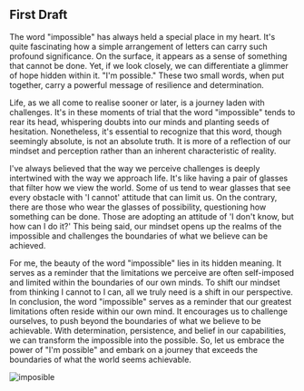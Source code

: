 ## First Draft

The word "impossible" has always held a special place in my heart. It's quite fascinating how a simple arrangement of letters can carry such profound significance. On the surface, it appears as a sense of  something that cannot be done. Yet, if we look closely, we can differentiate a glimmer of hope hidden within it. "I'm possible." These two small words, when put together, carry a powerful message of resilience and determination.

Life, as we all come to realise sooner or later, is a journey laden with challenges. It's in these moments of trial that the word "impossible" tends to rear its head, whispering doubts into our minds and planting seeds of hesitation. Nonetheless, it's essential to recognize that this word, though seemingly absolute, is not an absolute truth. It is more of a reflection of our mindset and perception rather than an inherent characteristic of reality.

I've always believed that the way we perceive challenges is deeply intertwined with the way we approach life. It's like having a pair of glasses that filter how we view the world. Some of us tend to wear glasses that see every obstacle with 'I cannot' attitude that can limit us. On the contrary, there are those who wear the glasses of possibility, questioning how something can be done. Those are adopting an attitude of 'I don't know, but how can I do it?' This being said, our mindset opens up the realms of the impossible and challenges the boundaries of what we believe can be achieved.

For me, the beauty of the word "impossible" lies in its hidden meaning. It serves as a reminder that the limitations we perceive are often self-imposed and limited within the boundaries of our own minds. To shift our mindset  from thinking I cannot to I can,  all we truly need is a shift in our perspective. In conclusion, the word "impossible" serves as a reminder that our greatest limitations often reside within our own mind. It encourages us to challenge ourselves, to push beyond the boundaries of what we believe to be achievable. With determination, persistence, and  belief in our capabilities, we can transform the impossible into the possible. So, let us embrace the power of "I'm possible" and embark on a journey that exceeds the boundaries of what the world seems achievable.

![imposible](https://github.com/monica525/english-for-designer-/assets/143282725/0c609016-31e1-4d3e-9d94-3c8dcfa75275)
